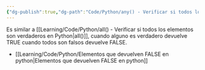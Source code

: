 ```yaml
---
{"dg-publish":true,"dg-path":"Code/Python/any() - Verificar si todos los elementos son falsos en Python.md","permalink":"/code/python/any-verificar-si-todos-los-elementos-son-falsos-en-python/","created":"2024-05-29T17:03","updated":"2024-05-29T18:28"}
---
```


Es similar a [[Learning/Code/Python/all() - Verificar si todos los elementos son verdaderos en Python\|all()]], cuando alguno es verdadero devuelve TRUE cuando todos son falsos devuelve FALSE.

- [[Learning/Code/Python/Elementos que devuelven FALSE en python\|Elementos que devuelven FALSE en python]]